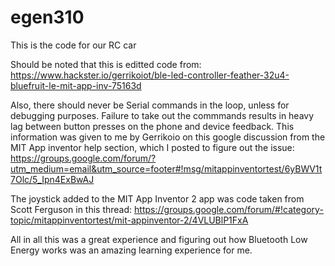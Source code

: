 # egen310
This is the code for our RC car

Should be noted that this is editted code from:
https://www.hackster.io/gerrikoiot/ble-led-controller-feather-32u4-bluefruit-le-mit-app-inv-75163d

Also, there should never be Serial commands in the loop, unless for debugging purposes. Failure to take out the commmands
results in heavy lag between button presses on the phone and device feedback. This information was given to me by Gerrikoio on this google discussion from the MIT App inventor help section, which I posted to figure out the issue:
https://groups.google.com/forum/?utm_medium=email&utm_source=footer#!msg/mitappinventortest/6yBWV1t7Olc/5_Ipn4ExBwAJ

The joystick added to the MIT App Inventor 2 app was code taken from Scott Ferguson in this thread:
https://groups.google.com/forum/#!category-topic/mitappinventortest/mit-appinventor-2/4VLUBlP1FxA

All in all this was a great experience and figuring out how Bluetooth Low Energy works was an amazing learning experience for me.
